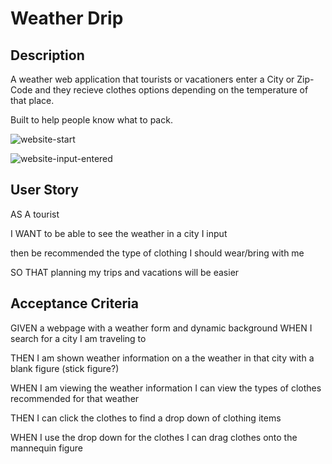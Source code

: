 # Weather Drip

## Description

A weather web application that tourists or vacationers enter a City or Zip-Code and they recieve clothes options depending on the temperature of that place.

Built to help people know what to pack.

![website-start](https://github.com/So-Emily/Weather-You-Need-Clothes/assets/10500315/8e3ffb34-bb8b-4bf5-b504-85347d0688b6)

![website-input-entered](https://github.com/So-Emily/Weather-You-Need-Clothes/assets/10500315/6789a731-9af5-4feb-adf4-4b71945b1db2)

## User Story

AS A tourist

I WANT to be able to see the weather in a city I input

then be recommended the type of clothing I should wear/bring with me

SO THAT planning my trips and vacations will be easier


## Acceptance Criteria

GIVEN a webpage with a weather form and dynamic background
WHEN I search for a city I am traveling to

THEN I am shown weather information on a the weather in that city with a blank figure (stick figure?)

WHEN I am viewing the weather information I can view the types of clothes recommended for that weather

THEN I can click the clothes to find a drop down of clothing items

WHEN I use the drop down for the clothes I can drag clothes onto the mannequin figure
